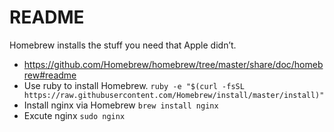 # README
Homebrew installs the stuff you need that Apple didn’t.
- https://github.com/Homebrew/homebrew/tree/master/share/doc/homebrew#readme
- Use ruby to install Homebrew.
```ruby -e "$(curl -fsSL https://raw.githubusercontent.com/Homebrew/install/master/install)"```
- Install nginx via Homebrew
```brew install nginx```
- Excute nginx
```sudo nginx```
